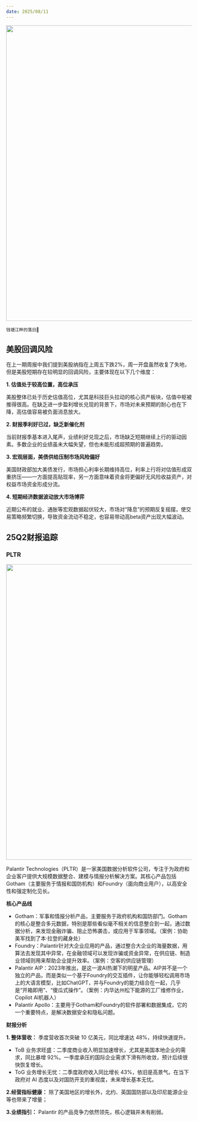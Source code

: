 ```yaml
---
date: 2025/08/11
---
```


<img src="/assets/14.jpg" width="800" />

<small>钱塘江畔的落日🌇</small>

## 美股回调风险

在上一期周报中我们提到美股纳指在上周五下跌2%，周一开盘虽然收复了失地，但是美股短期存在较明显的回调风险，主要体现在以下几个维度：

**1. 估值处于较高位置，高位承压**

美股整体已处于历史估值高位，尤其是科技巨头拉动的核心资产板块，估值中枢被推得很高。在缺乏进一步盈利增长兑现的背景下，市场对未来预期的耐心也在下降，高估值容易被负面消息放大。

**2. 财报季利好已过，缺乏新催化剂**

当前财报季基本进入尾声，业绩利好兑现之后，市场缺乏短期继续上行的驱动因素。多数企业的业绩虽未大幅失望，但也未能形成超预期的普遍趋势。

**3. 宏观层面，美债供给压制市场风险偏好**

美国财政部加大美债发行，市场担心利率长期维持高位，利率上行将对估值形成双重挤压——一方面提高贴现率，另一方面意味着资金将更偏好无风险收益资产，对权益市场资金形成分流。

**4. 短期经济数据波动放大市场博弈**

近期公布的就业、通胀等宏观数据起伏较大，市场对“降息”的预期反复摇摆，使交易策略频繁切换，导致资金流动不稳定，也容易带动高beta资产出现大幅波动。

## 25Q2财报追踪
### PLTR

<img src="/assets/15.jpg" width="800">

Palantir Technologies（PLTR）是一家美国数据分析软件公司，专注于为政府和企业客户提供大规模数据整合、建模与情报分析解决方案。其核心产品包括Gotham（主要服务于情报和国防机构）和Foundry（面向商业用户），以高安全性和强定制化见长。

**核心产品线**

- Gotham：军事和情报分析产品，主要服务于政府机构和国防部门。Gotham的核心是整合多元数据，特别是那些看似毫不相关的信息整合到一起，通过数据分析，来发现金融诈骗、阻止恐怖袭击，或应用于军事领域。（案例：协助美军找到了本·拉登的藏身处）
- Foundry：Palantir针对大企业应用的产品，通过整合大企业的海量数据，用算法去发现其中异常，在金融领域可以发现诈骗或资金异常，在供应链、制造业领域则用来帮助企业提升效率。（案例：空客的供应链管理）
- Palantir AIP：2023年推出，是这一波AI热潮下的明星产品。AIP并不是一个独立的产品，而是类似一个基于Foundry的交互插件，让你能够轻松调用市场上的大语言模型，比如ChatGPT，并与Foundry的能力结合在一起，几乎是“开箱即用”、“傻瓜式操作”。（案例：内华达州松下能源的工厂维修作业，Copilot AI机器人）
- Palantir Apollo：主要用于Gotham和Foundry的软件部署和数据集成，它的一个重要特点，是解决数据安全和隐私问题。

**财报分析**

**1. 整体营收：**
季度营收首次突破 10 亿美元，同比增速达 48%，持续快速提升。

- ToB 业务求旺盛：二季度商业收入明显加速增长，尤其是美国本地企业的需求，同比暴增 92%。一季度承压的国际企业需求下滑有所收敛，预计后续很快恢复增长。
- ToG 业务增长无忧：二季度政府收入同比增长 43%，依旧是高景气。在当下政府对 AI 态度以及对国防开支的重视度，未来增长基本无忧。

**2.经营指标健康：**
除了美国地区的增长外，北约、英国国防部以及印尼能源企业等也带来了增量；

**3.业绩指引：** 
Palantir 的产品竞争力依然领先，核心逻辑并未有削弱。